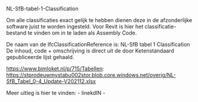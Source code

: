 NL-SfB-tabel-1-Classification

Om alle classificaties exact gelijk te hebben dienen deze in de afzonderlijke software juist te worden ingesteld.
Voor Revit is hier het classificatie-bestand te vinden om in te laden als Assembly Code.

De naam van de IfcClassificationReference is: NL-SfB tabel 1 Classification
De inhoud, code + omschrijving is direct uit de door Ketenstandaard gepubliceerde lijst gehaald.

https://www.bimloket.nl/p/715/Tabellen:
https://stprodeuwmystabu002stor.blob.core.windows.net/overig/NL-SfB_Tabel_0-4_Update-V202112.xlsx

Meer uitleg is hier te vinden: - linekdIN - 

